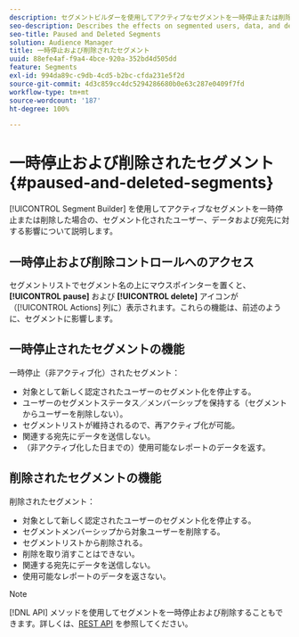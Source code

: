 ```yaml
---
description: セグメントビルダーを使用してアクティブなセグメントを一時停止または削除した場合の、セグメント化されたユーザー、データおよび宛先に対する影響について説明します。
seo-description: Describes the effects on segmented users, data, and destinations when you pause or delete an active segment using Segment Builder.
seo-title: Paused and Deleted Segments
solution: Audience Manager
title: 一時停止および削除されたセグメント
uuid: 88efe4af-f9a4-4bce-920a-352bd4d505dd
feature: Segments
exl-id: 994da89c-c9db-4cd5-b2bc-cfda231e5f2d
source-git-commit: 4d3c859cc4dc5294286680b0e63c287e0409f7fd
workflow-type: tm+mt
source-wordcount: '187'
ht-degree: 100%

---
```


# 一時停止および削除されたセグメント {#paused-and-deleted-segments}

[!UICONTROL Segment Builder] を使用してアクティブなセグメントを一時停止または削除した場合の、セグメント化されたユーザー、データおよび宛先に対する影響について説明します。

## 一時停止および削除コントロールへのアクセス

セグメントリストでセグメント名の上にマウスポインターを置くと、**[!UICONTROL pause]** および **[!UICONTROL delete]** アイコンが（[!UICONTROL Actions] 列に）表示されます。これらの機能は、前述のように、セグメントに影響します。

## 一時停止されたセグメントの機能

一時停止（非アクティブ化）されたセグメント：

* 対象として新しく認定されたユーザーのセグメント化を停止する。
* ユーザーのセグメントステータス／メンバーシップを保持する（セグメントからユーザーを削除しない）。
* セグメントリストが維持されるので、再アクティブ化が可能。
* 関連する宛先にデータを送信しない。
* （非アクティブ化した日までの）使用可能なレポートのデータを返す。

## 削除されたセグメントの機能

削除されたセグメント：

* 対象として新しく認定されたユーザーのセグメント化を停止する。
* セグメントメンバーシップから対象ユーザーを削除する。
* セグメントリストから削除される。
* 削除を取り消すことはできない。
* 関連する宛先にデータを送信しない。
* 使用可能なレポートのデータを返さない。

>[!NOTE]
>
>[!DNL API] メソッドを使用してセグメントを一時停止および削除することもできます。詳しくは、[REST API](../../api/rest-api-main/rest-api-main.md) を参照してください。
